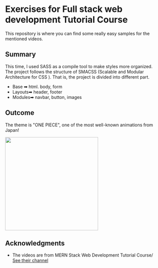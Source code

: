 # Exercises for Full stack web development Tutorial Course
This repository is where you can find some really easy samples for the mentioned videos.

## Summary
This time, I used SASS as a compile tool to make styles more organized. The project follows the structure of SMACSS (Scalable and Modular Architecture for CSS ). That is, the project is divided into different part. 

* Base ➡ html. body, form
* Layouts➡ header, footer
* Modules➡ navbar, button, images

## Outcome

The theme is "ONE PIECE", one of the most well-known animations from Japan!

<img src="https://user-images.githubusercontent.com/74449345/106352437-7d7a3480-6326-11eb-96a9-1dfdf10516fd.gif" width="300">

## Acknowledgments

* The videos are from MERN Stack Web Development Tutorial Course/ [See their channel](https://www.youtube.com/channel/UCDsEHTvh-YO80AZna7X7UVA)
